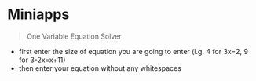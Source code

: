 # Miniapps

> One Variable Equation Solver
+ first enter the size of equation you are going to enter (i.g. 4 for 3x=2, 9 for 3-2x=x+11)
+ then enter your equation without any whitespaces
